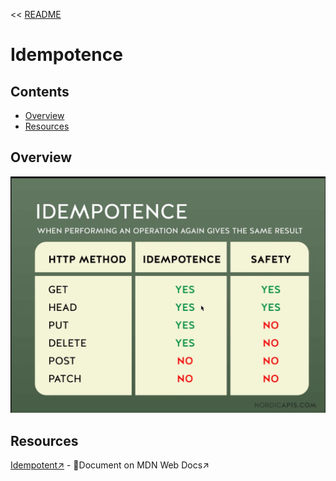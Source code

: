 << [README](./README.md)

# Idempotence

## Contents
- [Overview](#overview)
- [Resources](#resources)

## Overview
![](./Images/Idempotence.png)

## Resources
[Idempotent↗️](https://developer.mozilla.org/en-US/docs/Glossary/Idempotent) - 📄Document on MDN Web Docs↗